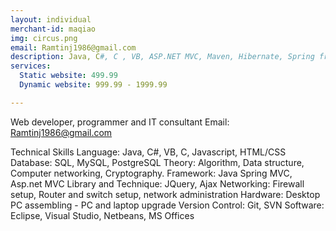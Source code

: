 ```yaml
---
layout: individual
merchant-id: maqiao
img: circus.png
email: Ramtinj1986@gmail.com
description: Java, C#, C , VB, ASP.NET MVC, Maven, Hibernate, Spring framework, Javascript, HTML, CSS, Bootstrap, Ajax, SQL server, Postgresql, android
services:
  Static website: 499.99
  Dynamic website: 999.99 - 1999.99

---
```


Web developer, programmer and IT consultant 
Email: Ramtinj1986@gmail.com

Technical Skills
Language: Java, C#, VB, C, Javascript, HTML/CSS
Database: SQL, MySQL, PostgreSQL
Theory: Algorithm, Data structure, Computer networking, Cryptography.
Framework: Java Spring MVC, Asp.net MVC
Library and Technique: JQuery, Ajax
Networking: Firewall setup, Router and switch setup, network administration
Hardware: Desktop PC assembling - PC and laptop upgrade
Version Control: Git, SVN
Software: Eclipse, Visual Studio, Netbeans, MS Offices